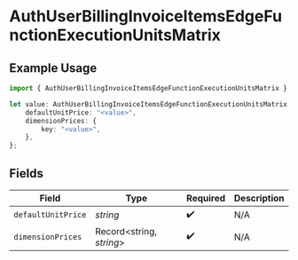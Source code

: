 # AuthUserBillingInvoiceItemsEdgeFunctionExecutionUnitsMatrix

## Example Usage

```typescript
import { AuthUserBillingInvoiceItemsEdgeFunctionExecutionUnitsMatrix } from "@vercel/sdk/models/components";

let value: AuthUserBillingInvoiceItemsEdgeFunctionExecutionUnitsMatrix = {
    defaultUnitPrice: "<value>",
    dimensionPrices: {
        key: "<value>",
    },
};
```

## Fields

| Field                    | Type                     | Required                 | Description              |
| ------------------------ | ------------------------ | ------------------------ | ------------------------ |
| `defaultUnitPrice`       | *string*                 | :heavy_check_mark:       | N/A                      |
| `dimensionPrices`        | Record<string, *string*> | :heavy_check_mark:       | N/A                      |